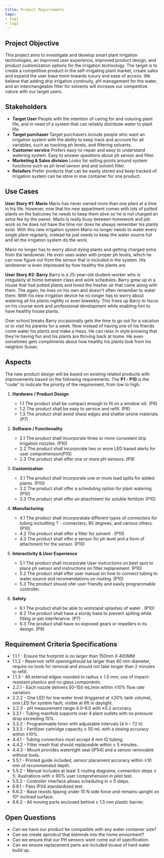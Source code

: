 ```yaml
---
title: Product Requirements
tags:
- tag1
- tag2
---
```


## Project Objective <!--JACOB: Fertilizer addition, drip irrigation continuity, sensor for how much solvents in the water and how much is there OR how much soil resitivity for pH and solvent absorption.-->

This project aims to investigate and develop smart plant irrigation technologies, an improved user experience, improved product design, and product customization options for the irrigation technology. The target is to create a competitive product in the self-irrigating plant market, create sales and expand the user base more towards luxury and ease of access. We believe that adding drip irrigation continuity, pH management for the water, and an interchangeable filter for solvents will increase our competitive nature with our target users.
<!-- Might want to flush out a little more but it doesn't seem like its needed - Jacob Dirks-->

<!--This project aims to investigate and develop smart adaptive technologies, an improved user experience, better fit, improved product design, and product customization options for the next-generation AirPods. The target is to maintain global dominance in the wireless earphone market, drive up AirPod sales to 100 million+ units sold with a 60% global market share in 2021 and expand the user base more towards the luxury, professional, and fitness segments. We believe that adding smart interactions and adaptive audio filters alone will already expand our user base by 15%. With the new generation AirPods we aim to match at least the sound quality of our main competitor, the Sony WF-1000XM3, and include Active Noise Canceling that is also featured in Mifo, House of Marley, Bose, and Amazon Echo products. We will also obtain IPX4 sweat-resistant rating equal to Bose, House of Marley, and Amazon Echo earbuds, and aim to extend our range of colors, as seen in Urbanista and Jabra’s lifestyle products.-->

## Stakeholders <!-- terry -->

- **Target User** People with the intention of caring for and nuturing plant life, and in need of a system that can reliably  distribute water to plant life.
- **Target purchaser** Target purchasers include people who want an irrigation system with the ability to keep track and account for all variables, such as tracking ph levels, and filtering solvents.
- **Customer service** Prefers easy-to-repair and easy to understand watering system. Easy to answer questions about ph sensor and filter. 
- **Marketing & Sales division** Looks for selling points around system functions such as ph level sensor and and solvent filter. 
- **Retailers** Prefer products that can be easily stored and keep tracked of. Irrigation system can be store in one container for one product. 


## Use Cases <!-- jacob and terry -->

**User Story #1: Mario**
Mario has never owned more than one plant at a time in his life. However, now that his new appartment comes with lots of potted plants on the balconey he needs to keep them alive so he is not charged an extra fee by the owner. Mario is really busy between homework and job work so he does not have the time nor does he always remember his plants exist. With this new irrigation system Mario no longer needs to water every single plant regularly, instead he just needs to keep the water source full and let the irrigation system do the work. 

Mario no longer has to worry about dying plants and getting charged extra from the landowner. He even uses water with proper ph levels, which he can now figure out from the sensor that is included in the system. His landowner is even impressed by how healthy the plants are. 
<!-- done on this - Terry Williams-->
<!--
Jenna is a 33-year-old executive who regularly visits a bar for lunch to blow off some steam. The bar is often loud with people, but it is paramount that she can hold business conversations over the phone there. Then again, she does not want to miss out on the atmosphere and be able to hear the waiters as well. Her new Apple wireless earphones allow her to switch instantly between a mode where she can fully focus on the phone conversation and a mode where the phone call and environmental sound are seamlessly combined. They also allow her to rapidly adjust the volume on the earbuds themselves without having to take out her phone.

Jenna occasionally visits the bar in the evenings. She is a big fan of the L.A. Lakers, and whenever they play, she streams the live footage through her phone. Her new earbuds allow her to easily switch to hearing everything around her and streaming the match commentary without having to ever take the earbuds out.  She sometimes gets compliments on how stylish the earbuds look on her, and she wouldn’t want to miss out on hearing those either.-->

**User Story #2: Barry**
Barry is a 25-year-old student-worker who is irregularly at home between class and work schedules. Barry grew up in a house that had potted plants and loved the fresher air that came along with them. The again, he lives on his own and doesn't often remember to water them. With his new irrigation device he no longer has to worry about watering all his plants nightly or even biweekly. This frees up Barry to focus on his course work and professional development while enabling him to have healthy house plants. 

Over school breaks Barry occasionally gets the time to go out for a vacation or to visit his parents for a week. Now instead of having one of his friends come water his plants and make a mess. He can relax in style knowing that they're having fun and his plants are thriving back at home. He even sometimes gets compliments about how healthy his plants look from his neighbor Susan. 
<!-- this one is done - Jacob Dirks-->

## Aspects <!-- 2 each -->

The new product design will be based on existing related products with improvements based on the following requirements. The **P1 - P10** is the "code" to indicate the priority of the requirement, from low to high.

1. **Hardware / Product Design**
      * 1.1 The product shall be compact enough to fit on a window sill. (P6)
      * 1.2 The product shall be easy to service and refill. (P8)
      * 1.3 The product shall avoid sharp edges and shatter-prone materials. (P7)
  
2. **Software / Functionality** <!-- Jacob Dirks -->
      * 2.1 The product shall incorporate three or more consistent drip irrigation nozzles. (P10)
      * 2.2 The product shall incorporate two or more LED based alerts for user comprehension(P10)
      * 2.3 The product shall offer one or more pH sensors. (P9)

3. **Customization** <!-- Jacob Dirks -->
      * 3.1 The product shall incorporate one or more lead splits for added plants. (P10)
      * 3.2 The product shall offer a scheduling option for plant watering. (P10)
      * 3.3 The product shall offer an attachment for soluble fertilizer (P10)
      
4. **Manufacturing** <!-- Terry Williams -->
      * 4.1 The product shall incorporatate different types of connectors for tubing includiting T - connecters, 90 degrees, and various others. (P10)
      * 4.2 The product shall offer a filter for solvent . (P10)
      * 4.3 The product shall offer a sensor for ph level and a form of attachment for the sensor. (P10)

5. **Interactivity & User Experience** <!-- Terry Williams -->
      * 5.1 The product shall incorporate User instructions on best spot to place ph sensor and instructions on filter replacement. (P10)
      * 5.2 The product shall offer user manual on how to connect tubing to water source and recomendations on routing. (P10)
      * 5.3 The product should ofer user friendly and easily programmable controller.

6. **Safety**
      * 6.1 The product shall be able to wiststand splashes of water . (P10)
      * 6.2 The product shall have a sturdy base to prevent spilling while filling or pet interferance. (P7)
      * 6.3 The product shall have no exposed gears or impellers in its design. (P9)
     

## Requirement Criteria Specifications <!-- Austin -->

* 1.1.1 - Ensure the footprint is no larger than 150mm X 400MM 
* 1.1.2 - Reservoir refill openingshould be larger than 40 mm diameter, require no tools for removal and should not take longer than 2 minutes to refill. 
* 1.1.3 - All external edges rounded to radius ≥ 1.5 mm; use of impact-resistant plastics and no glass components.
* 2.2.1 - Each nozzle delivers 50–150 mL/min within ±10% flow rate variation.
* 2.2.2 - One LED for low water level (triggered at ≤20% tank volume), one LED for system fault; visible at 6ft in daylight.
* 2.2.3 - pH measurement range 4.0–9.0 with ±0.2 accuracy.
* 3.3.1 - Tubing manifold supports over 4 plant outlets with no pressure drop exceeding 15%.
* 3.3.2 - Programmable timer with adjustable intervals (4 h – 72 h)
* 3.3.3 - Fertilizer cartridge capacity ≥ 50 mL with a dosing accuracy within ±10%.
* 4.4.1 - Tubing connectors must accept 4 mm ID tubing.
* 4.4.2 - Filter mesh that should replaceable within ≤ 5 minutes.
* 4.4.3 - Mount provides watertight seal (IPX4) and a sensor removable without tools.
* 5.5.1 - Printed guide included, sensor placement accuracy within ±10 mm of recommended depth.
* 5.5.2 - Manual includes at least 3 routing diagrams; connection steps ≤ 5; illustrations with ≥ 90% user comprehension in pilot test.
* 5.5.3 - Controller interface allows scheduling in ≤ 5 steps.
* 6.6.1 - Pass IPX4 standardized test.
* 6.6.2 - Base resists tipping under 10 N side force and remains upright on 10° inclined surface.
* 6.6.3 - All moving parts enclosed behind ≥ 1.5 mm plastic barrier.

## Open Questions <!-- Austin -->

* Can we have our product be compatible with any water container size? 
* Can we create aprodcut that blenmds into the home enviorment?
* Can we ensure that our PH sensors wont come out of specification. 
* Can we ensure replacement parts are included incase of hard water build up. 

